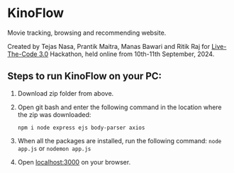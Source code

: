 # KinoFlow

Movie tracking, browsing and recommending website.

Created by Tejas Nasa, Prantik Maitra, Manas Bawari and Ritik Raj for [Live-The-Code 3.0](https://devfolio.co/projects/kinoflow-cf46) Hackathon, held online from 10th-11th September, 2024.


## Steps to run KinoFlow on your PC:
1. Download zip folder from above.
2. Open git bash and enter the following command in the location where the zip was downloaded:
   
   `npm i node express ejs body-parser axios`
3. When all the packages are installed, run the following command:
   `node app.js`
   or
   `nodemon app.js`
4. Open [localhost:3000](localhost:3000) on your browser.
